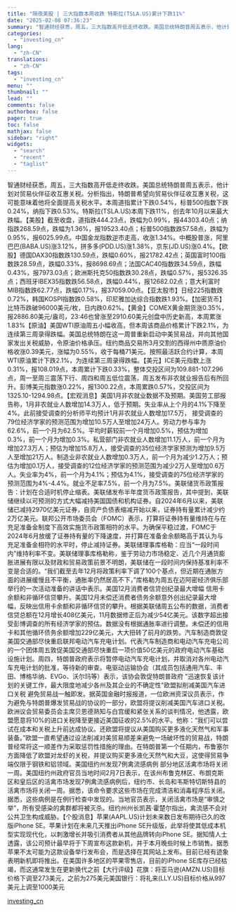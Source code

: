```yaml
---
title: "隔夜美股 | 三大指数本周收跌 特斯拉(TSLA.US)累计下跌11%"
date: "2025-02-08 07:36:23"
summary: "智通财经获悉，周五，三大指数高开低走终收跌。美国总统特朗普周五表示，他计划对贸易伙伴征收互惠关税。..."
categories:
  - "investing_cn"
lang:
  - "zh-CN"
translations:
  - "zh-CN"
tags:
  - "investing_cn"
menu: ""
thumbnail: ""
lead: ""
comments: false
authorbox: false
pager: true
toc: false
mathjax: false
sidebar: "right"
widgets:
  - "search"
  - "recent"
  - "taglist"
---
```


智通财经获悉，周五，三大指数高开低走终收跌。美国总统特朗普周五表示，他计划对贸易伙伴征收互惠关税。分析指出，特朗普希望向贸易伙伴征收互惠关税，这可能意味着他将全面提高关税水平。本周道指累计下跌0.54%，标普500指数下跌0.24%，纳指下跌0.53%。特斯拉(TSLA.US)本周下跌11%，创去年10月以来最大跌幅。【美股】截至收盘，道指跌444.23点，跌幅为0.99%，报44303.40点；纳指跌268.59点，跌幅为1.36%，报19523.40点；标普500指数跌57.58点，跌幅为0.95%，报6025.99点。中国金龙指数逆市走高，收涨1.34%。中概股普涨，阿里巴巴(BABA.US)涨3.12%，拼多多(PDD.US)涨1.38%，京东(JD.US)涨0.4%。【欧股】德国DAX30指数跌130.59点，跌幅0.60%，报21782.42点；英国富时100指数跌28.59点，跌幅0.33%，报8698.69点；法国CAC40指数跌34.59点，跌幅0.43%，报7973.03点；欧洲斯托克50指数跌30.28点，跌幅0.57%，报5326.35点；西班牙IBEX35指数跌56.58点，跌幅0.44%，报12682.02点；意大利富时MIB指数跌62.77点，跌幅0.17%，报37059.00点。【亚太股市】日经225指数跌0.72%，韩国KOSPI指数跌0.58%，印尼雅加达综合指数跌1.93%。【加密货币】比特币跌破96000美元/枚，日内跌0.62%。【黄金】COMEX黄金期货涨0.35%，报2886.80美元/盎司，23:46也曾涨至2910.60美元创盘中历史新高，本周累涨1.83%【原油】美国WTI原油周五小幅收高，但本周该商品价格累计下跌2.1%，为连续第三周录得跌幅。美国总统特朗在这一周普重新启动中美贸易战，并向其他国家发出关税威胁，令原油价格承压。纽约商品交易所3月交割的西得州中质原油价格收涨0.39美元，涨幅为0.55%，收于每桶71美元。按照最活跃合约计算，本周WTI原油累计下跌2.1%，为连续第三周录得跌幅。【美元】ICE美元指数上涨0.31%，报108.019点，本周累计下跌0.33%，整体交投区间为109.881-107.296点，周一至周三震荡下行、周四和周五低位震荡，周五发布非农就业报告后有所回升。彭博美元指数涨0.22%，报1300.22点，本周累跌0.57%，交投区间为1325.10-1294.98点。【宏观消息】美国1月非农就业数据不及预期。美国劳工部报告称，1月非农就业人数增加14.3万人，低于预期。失业率从上个月的4.1%下降至4%。此前接受调查的分析师平均预计1月非农就业人数增加17.5万， 接受调查的79位经济学家的预测范围为增加10.5万人至增加24万人。劳动力参与率为62.6%，前一个月为62.5%。平均时薪较前一个月增加0.5%，预估为增加0.3%，前一个月为增加0.3%。私营部门非农就业人数增加11.1万人，前一个月为增加27.3万人；预估为增加15.8万人，接受调查的35位经济学家预测为增加9.5万人至增加21万人。制造业非农就业人数增加0.3万人，前一个月为减少1.2万人；预估为增加0.1万人，接受调查的12位经济学家的预测范围为减少2万人至增加0.6万人。失业率为4%，前一个月为4.1%；预估为4.1%，接受调查的75位经济学家的预测范围为4%-4.4%。就业不足率7.5%，前一个月为7.5%。美联储货币政策报告：计划在合适时机停止缩表。美联储发布半年度货币政策报告，其中提到，美联储继续以可预测的方式大幅减持美国国债和机构证券。自2024年6月以来，美联储已减持2970亿美元证券，自资产负债表缩减开始以来，证券持有量累计减少约2万亿美元。联邦公开市场委员会（FOMC）表示，打算将证券持有量维持在与在充足准备金制度下高效实施货币政策相符的水平。为确保平稳过渡，FOMC于2024年6月放缓了证券持有量的下降速度，并打算在准备金余额略高于其认为与充足准备金相符的水平时，停止减持证券。美联储理事库格勒：应当“一段时间内”维持利率不变。美联储理事库格勒称，鉴于劳动力市场稳定、近几个月通货膨胀进展有限以及财政和贸易政策前景不明朗，美联储在一段时间内保持基准利率不变是合适的。“我们截至去年12月将政策利率下调了100个基点，但近期在通胀方面的进展缓慢且不平衡，通胀率仍然居高不下，”库格勒为周五在迈阿密经济俱乐部举行的一次活动准备的讲话中表示。美国12月消费者信贷创纪录最大增幅 信用卡余额和非循环信贷攀升。美国12月未偿还消费者债务余额意外创出纪录最大增幅，反映出信用卡余额和非循环信贷的攀升。根据美联储周五公布的数据，消费者信贷总额在12月增长408亿美元，11月数据修正后为减少54亿美元。该数字超出接受彭博调查的所有经济学家的预估。数据没有根据通胀率进行调整。未偿还的信用卡和其他循环债务余额增加229亿美元，大大扭转了前月的跌势。汽车制造商敦促美国交通部尽快重启联邦电动汽车充电计划。代表汽车制造商和电动汽车充电公司的一个团体周五敦促美国交通部尽快重启一项价值50亿美元的政府电动汽车基础设施计划。周四，特朗普政府表示将暂停电动汽车充电计划，并取消对各州电动汽车充电计划的批准，等待新的审查。电驱动运输协会（其成员包括通用汽车、丰田、博格华纳、EVGo、沃尔玛等）表示，该协会敦促特朗普政府 "迅速恢复该计划的关键工作，最大限度地减少各州及其企业的不确定性"欧盟拟削减美国汽车进口关税 避免贸易战一触即发。据英国金融时报报道，一位欧洲资深议员表示，作为避免与特朗普爆发贸易战的协议的一部分，欧盟将提议削减美国汽车进口关税。欧洲议会贸易委员会主席贝恩德熟知与白宫缓和紧张关系的谈判情况，他透露，欧盟愿意将10%的进口关税降至更接近美国征收的2.5%的水平。他称：“我们可以尝试在成本和关税上升前达成协议。还欧盟将提议从美国购买更多液化天然气和军事装备。”欧盟一直希望通过设法削减对美贸易顺差来避免一场破坏性的贸易战，特朗普经常将这一顺差作为采取惩罚性措施的理由。在特朗普第一个任期内，布鲁塞尔方面降低了欧盟对龙虾的关税，并提议购买更多液化天然气和大豆，这使得贸易争端仅限于钢铁和铝领域。美国纽约州发现7例禽流感病例 部分地区活禽市场将关闭一周。美国纽约州政府官员当地时间2月7日表示，在该州布鲁克林区、布朗克斯区和皇后区的活禽市场发现7例禽流感病例后，纽约市、长岛和韦斯特切斯特县的活禽市场将关闭一周。据悉，该命令要求这些市场在完成清洁和消毒程序后关闭。据悉，这些病例是在例行检查中发现的。当地官员表示，关闭活禽市场是“审慎之举”，所有受感染的禽群都将被灭杀。纽约州州长凯茜·霍楚尔指出，禽流感不会对公共卫生构成威胁。【个股消息】苹果(AAPL.US)计划未来数日发布期待已久的改版iPhone SE。苹果计划在未来几天推出iPhone SE升级版，此举将使其低成本机型实现现代化，以刺激增长并吸引消费者从其他品牌转向iPhone SE。据知情人士透露，该公司预计最早将于下周宣布这款新机，并于本月晚些时候上市销售。据悉苹果不太可能为这款设备举行发布会，而是选择在其网站上发布。目前已经有迹象表明新机即将推出。在美国许多地区的苹果零售店，目前的iPhone SE库存已经枯竭，而这通常发生在更新换代之前【大行评级】花旗：将亚马逊(AMZN.US)目标价格下调至273美元，之前为275美元美国银行：将礼来(LLY.US)目标价格从997美元上调至1000美元

[investing_cn](https://cn.investing.com/news/stock-market-news/article-2663085)
